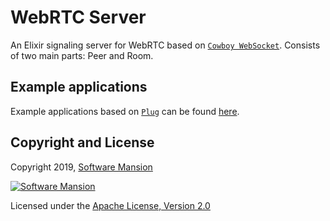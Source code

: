 # WebRTC Server

An Elixir signaling server for WebRTC based on 
[`Cowboy WebSocket`](https://ninenines.eu/docs/en/cowboy/2.6/manual/cowboy_websocket/). 
Consists of two main parts: Peer and Room.

## Example applications
Example applications based on [`Plug`](https://hexdocs.pm/plug/) can be found 
[here](https://github.com/membraneframework/membrane-demo/tree/master/webrtc/).
## Copyright and License

Copyright 2019, [Software Mansion](https://swmansion.com/?utm_source=git&utm_medium=readme&utm_campaign=membrane)

[![Software Mansion](https://membraneframework.github.io/static/logo/swm_logo_readme.png)](https://swmansion.com/?utm_source=git&utm_medium=readme&utm_campaign=membrane)

Licensed under the [Apache License, Version 2.0](LICENSE)
